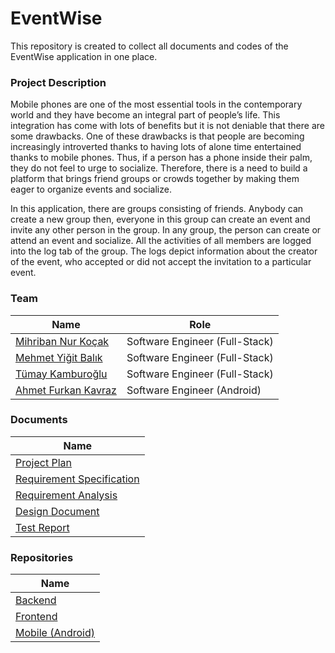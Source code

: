 # EventWise

This repository is created to collect all documents and codes of the EventWise application in one place. 

### Project Description

Mobile phones are one of the most essential tools in the contemporary world and they have become an integral part of people’s life. This integration has come with lots of benefits but it is not deniable that there are some drawbacks. One of these drawbacks is that people are becoming increasingly introverted thanks to having lots of alone time entertained thanks to mobile phones. Thus, if a person has a phone inside their palm, they do not feel to urge to socialize. Therefore, there is a need to build a platform that brings friend groups or crowds together by making them eager to organize events and socialize.

In this application, there are groups consisting of friends. Anybody can create a new group then, everyone in this group can create an event and invite any other person in the group.  In any group, the person can create or attend an event and socialize. All the activities of all members are logged into the log tab of the group. The logs depict information about the creator of the event, who accepted or did not accept the invitation to a particular event.

### Team

| Name                | Role                           |
|---------------------|--------------------------------|
| [Mihriban Nur Koçak](https://github.com/mihribannurkocak)  | Software Engineer (Full-Stack) |
| [Mehmet Yiğit Balık](https://github.com/YigitBalik)  | Software Engineer (Full-Stack) |
| [Tümay Kamburoğlu](https://github.com/tumaykamburoglu)    | Software Engineer (Full-Stack) |
| [Ahmet Furkan Kavraz](https://github.com/ahmetfurkankavraz) | Software Engineer (Android)    |

### Documents

| Name                      |
|---------------------------|
| [Project Plan](https://github.com/event-wise/EventWise/blob/main/docs/Project_Plan.pdf)              |
| [Requirement Specification](https://github.com/event-wise/EventWise/blob/main/docs/Requirement_Specification.pdf) |
| [Requirement Analysis](https://github.com/event-wise/EventWise/blob/main/docs/Requirement_Analysis.pdf)      |
| [Design Document](https://github.com/event-wise/EventWise/blob/main/docs/Design_Documentation.pdf)           |
| [Test Report](https://github.com/event-wise/EventWise/blob/main/docs/Test_Report.pdf)               |

### Repositories

| Name             |
|------------------|
| [Backend](https://github.com/event-wise/EventWiseBackend)          |
| [Frontend](https://github.com/event-wise/EventWiseFrontend)         |
| [Mobile (Android)](https://github.com/event-wise/EventWiseAndroid) |

